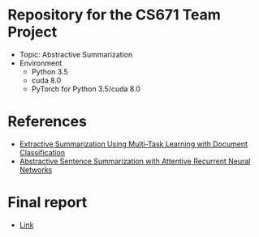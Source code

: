 # Repository for the CS671 Team Project
- Topic: Abstractive Summarization
- Environment
	- Python 3.5
	- cuda 8.0
	- PyTorch for Python 3.5/cuda 8.0

# References
- [Extractive Summarization Using Multi-Task Learning with Document Classification](http://aclweb.org/anthology/D17-1222)
- [Abstractive Sentence Summarization
with Attentive Recurrent Neural Networks](http://www.aclweb.org/anthology/N16-1012)

# Final report
- [Link](https://github.com/yhs-968/cs671project/blob/master/final%20writeup.pdf)
